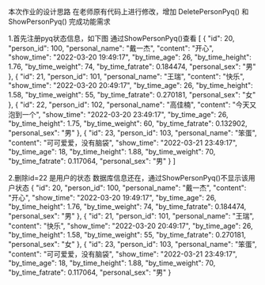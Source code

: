 本次作业的设计思路
在老师原有代码上进行修改，增加  DeletePersonPyq() 和  ShowPersonPyq()  完成功能需求

1.首先注册pyq状态信息，如下图      通过ShowPersonPyq()查看
[
{
"id": 20,
"person_id": 100,
"personal_name": "戴一杰",
"content": "开心",
"show_time": "2022-03-20 19:49:17",
"by_time_age": 26,
"by_time_height": 1.76,
"by_time_weight": 74,
"by_time_fatrate": 0.184474,
"personal_sex": "男"
},
{
"id": 21,
"person_id": 101,
"personal_name": "王瑞",
"content": "快乐",
"show_time": "2022-03-20 20:49:17",
"by_time_age": 26,
"by_time_height": 1.58,
"by_time_weight": 55,
"by_time_fatrate": 0.270181,
"personal_sex": "女"
},
{
"id": 22,
"person_id": 102,
"personal_name": "高佳楠",
"content": "今天又泡到一个",
"show_time": "2022-03-20 23:49:17",
"by_time_age": 26,
"by_time_height": 1.75,
"by_time_weight": 60,
"by_time_fatrate": 0.132902,
"personal_sex": "男"
},
{
"id": 23,
"person_id": 103,
"personal_name": "笨蛋",
"content": "可可爱爱，没有脑袋",
"show_time": "2022-03-21 23:49:17",
"by_time_age": 18,
"by_time_height": 1.88,
"by_time_weight": 70,
"by_time_fatrate": 0.117064,
"personal_sex": "男"
}
]

2.删除id=22 是用户的状态    数据库信息还在，通过ShowPersonPyq()不显示该用户状态
{
"id": 20,
"person_id": 100,
"personal_name": "戴一杰",
"content": "开心",
"show_time": "2022-03-20 19:49:17",
"by_time_age": 26,
"by_time_height": 1.76,
"by_time_weight": 74,
"by_time_fatrate": 0.184474,
"personal_sex": "男"
},
{
"id": 21,
"person_id": 101,
"personal_name": "王瑞",
"content": "快乐",
"show_time": "2022-03-20 20:49:17",
"by_time_age": 26,
"by_time_height": 1.58,
"by_time_weight": 55,
"by_time_fatrate": 0.270181,
"personal_sex": "女"
},
{
"id": 23,
"person_id": 103,
"personal_name": "笨蛋",
"content": "可可爱爱，没有脑袋",
"show_time": "2022-03-21 23:49:17",
"by_time_age": 18,
"by_time_height": 1.88,
"by_time_weight": 70,
"by_time_fatrate": 0.117064,
"personal_sex": "男"
}